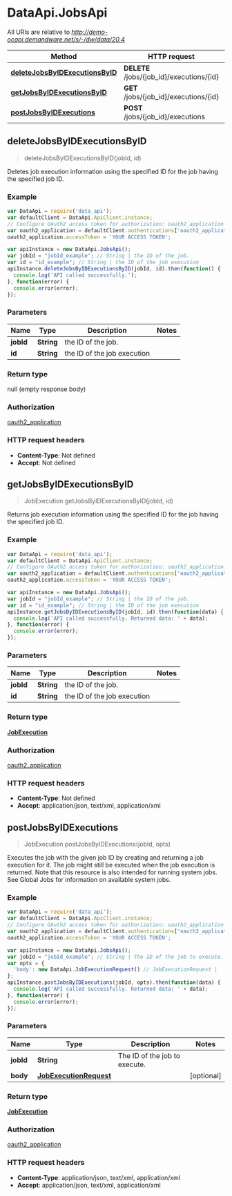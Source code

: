 # DataApi.JobsApi

All URIs are relative to *http://demo-ocapi.demandware.net/s/-/dw/data/20.4*

Method | HTTP request | Description
------------- | ------------- | -------------
[**deleteJobsByIDExecutionsByID**](JobsApi.md#deleteJobsByIDExecutionsByID) | **DELETE** /jobs/{job_id}/executions/{id} | 
[**getJobsByIDExecutionsByID**](JobsApi.md#getJobsByIDExecutionsByID) | **GET** /jobs/{job_id}/executions/{id} | 
[**postJobsByIDExecutions**](JobsApi.md#postJobsByIDExecutions) | **POST** /jobs/{job_id}/executions | 



## deleteJobsByIDExecutionsByID

> deleteJobsByIDExecutionsByID(jobId, id)



Deletes job execution information using the specified ID for the job having the specified job ID.

### Example

```javascript
var DataApi = require('data_api');
var defaultClient = DataApi.ApiClient.instance;
// Configure OAuth2 access token for authorization: oauth2_application
var oauth2_application = defaultClient.authentications['oauth2_application'];
oauth2_application.accessToken = 'YOUR ACCESS TOKEN';

var apiInstance = new DataApi.JobsApi();
var jobId = "jobId_example"; // String | the ID of the job.
var id = "id_example"; // String | the ID of the job execution
apiInstance.deleteJobsByIDExecutionsByID(jobId, id).then(function() {
  console.log('API called successfully.');
}, function(error) {
  console.error(error);
});

```

### Parameters



Name | Type | Description  | Notes
------------- | ------------- | ------------- | -------------
 **jobId** | **String**| the ID of the job. | 
 **id** | **String**| the ID of the job execution | 

### Return type

null (empty response body)

### Authorization

[oauth2_application](../README.md#oauth2_application)

### HTTP request headers

- **Content-Type**: Not defined
- **Accept**: Not defined


## getJobsByIDExecutionsByID

> JobExecution getJobsByIDExecutionsByID(jobId, id)



Returns job execution information using the specified ID for the job having the specified job ID.

### Example

```javascript
var DataApi = require('data_api');
var defaultClient = DataApi.ApiClient.instance;
// Configure OAuth2 access token for authorization: oauth2_application
var oauth2_application = defaultClient.authentications['oauth2_application'];
oauth2_application.accessToken = 'YOUR ACCESS TOKEN';

var apiInstance = new DataApi.JobsApi();
var jobId = "jobId_example"; // String | the ID of the job.
var id = "id_example"; // String | the ID of the job execution
apiInstance.getJobsByIDExecutionsByID(jobId, id).then(function(data) {
  console.log('API called successfully. Returned data: ' + data);
}, function(error) {
  console.error(error);
});

```

### Parameters



Name | Type | Description  | Notes
------------- | ------------- | ------------- | -------------
 **jobId** | **String**| the ID of the job. | 
 **id** | **String**| the ID of the job execution | 

### Return type

[**JobExecution**](JobExecution.md)

### Authorization

[oauth2_application](../README.md#oauth2_application)

### HTTP request headers

- **Content-Type**: Not defined
- **Accept**: application/json, text/xml, application/xml


## postJobsByIDExecutions

> JobExecution postJobsByIDExecutions(jobId, opts)



Executes the job with the given job ID by creating and returning a job execution for it. The job might still be  executed when the job execution is returned. Note that this resource is also intended for running system jobs.    See Global Jobs for information on available system jobs.

### Example

```javascript
var DataApi = require('data_api');
var defaultClient = DataApi.ApiClient.instance;
// Configure OAuth2 access token for authorization: oauth2_application
var oauth2_application = defaultClient.authentications['oauth2_application'];
oauth2_application.accessToken = 'YOUR ACCESS TOKEN';

var apiInstance = new DataApi.JobsApi();
var jobId = "jobId_example"; // String | The ID of the job to execute.
var opts = {
  'body': new DataApi.JobExecutionRequest() // JobExecutionRequest | 
};
apiInstance.postJobsByIDExecutions(jobId, opts).then(function(data) {
  console.log('API called successfully. Returned data: ' + data);
}, function(error) {
  console.error(error);
});

```

### Parameters



Name | Type | Description  | Notes
------------- | ------------- | ------------- | -------------
 **jobId** | **String**| The ID of the job to execute. | 
 **body** | [**JobExecutionRequest**](JobExecutionRequest.md)|  | [optional] 

### Return type

[**JobExecution**](JobExecution.md)

### Authorization

[oauth2_application](../README.md#oauth2_application)

### HTTP request headers

- **Content-Type**: application/json, text/xml, application/xml
- **Accept**: application/json, text/xml, application/xml

